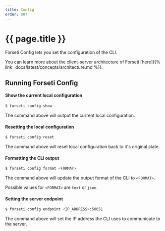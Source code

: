 ```yaml
---
title: Config
order: 007
---
```


# {{ page.title }}

Forseti Config lets you set the configuration of the CLI.

You can learn more about the client-server architecture of Forseti [here]({% link _docs/latest/concepts/architecture.md %}).

## Running Forseti Config

#### Show the current local configuration

```bash
$ forseti config show
```

The command above will output the current local configuration. 

#### Resetting the local configuration

```bash
$ forseti config reset
```

The command above will reset local configuration back to it's original state.

#### Formatting the CLI output

```bash
$ forseti config format <FORMAT>
```

The command above will update the output format of the CLI to `<FORMAT>`.

Possible values for `<FORMAT>` are `text` or `json`.

#### Setting the server endpoint

```bash
$ forseti config endpoint <IP_ADDRESS>:50051
```

The command above will set the IP address the CLI uses to communicate to the server.
